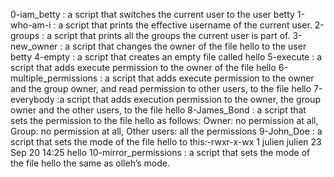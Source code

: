 0-iam_betty : a script that switches the current user to the user betty
1-who-am-i : a script that prints the effective username of the current user.
2-groups : a script that prints all the groups the current user is part of.
3-new_owner : a script that changes the owner of the file hello to the user betty
4-empty : a script that creates an empty file called hello
5-execute : a script that adds execute permission to the owner of the file hello
6-multiple_permissions : a script that adds execute permission to the owner and the group owner, and read permission to other users, to the file hello
7-everybody :a script that adds execution permission to the owner, the group owner and the other users, to the file hello
8-James_Bond : a script that sets the permission to the file hello as follows: Owner: no permission at all, Group: no permission at all, Other users: all the permissions
9-John_Doe : a script that sets the mode of the file hello to this:-rwxr-x-wx 1 julien julien 23 Sep 20 14:25 hello
10-mirror_permissions : a script that sets the mode of the file hello the same as olleh’s mode.
